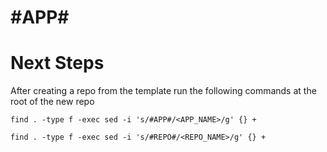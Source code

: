 # #APP#

# Next Steps

After creating a repo from the template run the following commands at the root of the new repo

```shell
find . -type f -exec sed -i 's/#APP#/<APP_NAME>/g' {} +

find . -type f -exec sed -i 's/#REPO#/<REPO_NAME>/g' {} +

```
